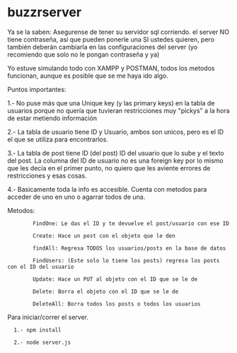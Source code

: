 # buzzrserver



Ya se la saben:
Asegurense de tener su servidor sql corriendo. el server NO tiene contraseña, así que pueden 
ponerle una SI ustedes quieren, pero también deberán cambiarla en las configuraciones del server (yo recomiendo que solo no le pongan contraseña y ya) 


Yo estuve simulando todo con XAMPP y POSTMAN, todos los metodos funcionan, aunque es posible que se me haya ido algo.

Puntos importantes:

1.- No puse más que una Unique key (y las primary keys) en la tabla de usuarios porque no quería que tuvieran restricciones muy "pickys" a la hora de estar metiendo información

2.- La tabla de usuario tiene ID y Usuario, ambos son unicos, pero es el ID el que se utiliza para encontrarlos.

3.- La tabla de post tiene ID (del post) ID del usuario que lo sube y el texto del post. La columna del ID de usuario no es una foreign key por lo mismo que les decía en el primer punto, no quiero que les aviente errores de restricciones y esas cosas.

4.- Basicamente toda la info es accesible. Cuenta con metodos para acceder de uno en uno o agarrar todos de una.

Metodos:

            FindOne: Le das el ID y te devuelve el post/usuario con ese ID

            Create: Hace un post con el objeto que le den

            findAll: Regresa TODOS los usuarios/posts en la base de datos

            FindUsers: (Este solo lo tiene los posts) regresa los posts con el ID del usuario

            Update: Hace un PUT al objeto con el ID que se le de

            Delete: Borra el objeto con el ID que se le de

            DeleteAll: Borra todos los posts o todos los usuarios


Para iniciar/correr el server. 

      1.- npm install

      2.- node server.js
